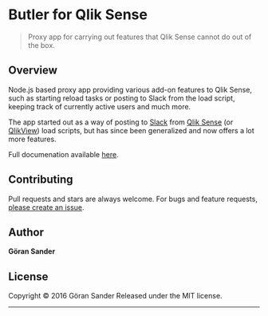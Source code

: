 # Butler for Qlik Sense

> Proxy app for carrying out features that Qlik Sense cannot do out of the box.

## Overview

Node.js based proxy app providing various add-on features to Qlik Sense, such as starting reload tasks or posting to Slack from the load script, keeping track of currently active users and much more.  

The app started out as a way of posting to [Slack](https://slack.com/) from [Qlik Sense](http://www.qlik.com/products/qlik-sense) (or [QlikView](http://www.qlik.com/products/qlikview)) load scripts, but has since been generalized and now offers a lot more features. 

Full documenation available [here](https://mountaindude.github.io/butler).

## Contributing

Pull requests and stars are always welcome. For bugs and feature requests, [please create an issue](https://github.com/mountaindude/qliksensebutler/issues/new).

## Author

**Göran Sander**
  
  
  
## License

Copyright © 2016 Göran Sander
Released under the MIT license.

***
